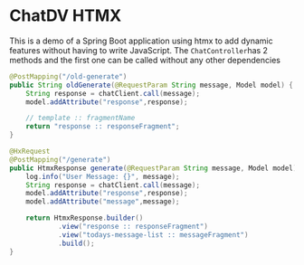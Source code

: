 # ChatDV HTMX

This is a demo of a Spring Boot application using htmx to add dynamic features without having to write JavaScript. The `ChatController`has 2 methods and the first one can be called without any other dependencies 

```java
@PostMapping("/old-generate")
public String oldGenerate(@RequestParam String message, Model model) {
    String response = chatClient.call(message);
    model.addAttribute("response",response);

    // template :: fragmentName
    return "response :: responseFragment";
}
```

```java
@HxRequest
@PostMapping("/generate")
public HtmxResponse generate(@RequestParam String message, Model model) {
    log.info("User Message: {}", message);
    String response = chatClient.call(message);
    model.addAttribute("response",response);
    model.addAttribute("message",message);

    return HtmxResponse.builder()
            .view("response :: responseFragment")
            .view("todays-message-list :: messageFragment")
            .build();
}
```